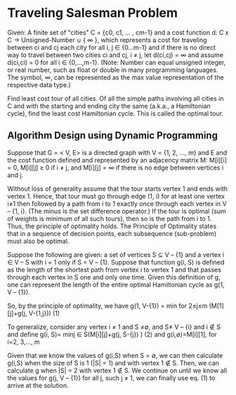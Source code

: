 # Traveling Salesman Problem

Given: A finite set of "cities" C = {c0, c1, … , cm-1} and a cost function d: C x C → Unsigned-Number ∪ { ∞ }, which represents a cost for traveling between ci and cj each city for all i, j ∈ {0…m-1} and if there is no direct way to travel between two cities ci and cj, i ≠ j, let d(ci,cj) = ∞ and assume d(ci,ci) = 0 for all i ∈ {0,…,m-1}. (Note: Number can equal unsigned integer, or real number, such as float or double in many programming languages. The symbol, ∞, can be represented as the max value representation of the respective data type.)

Find least cost tour of all cities. Of all the simple paths involving all cities in C and with the starting and ending city the same (a.k.a., a Hamiltonian cycle), find the least cost Hamiltonian cycle. This is called the optimal tour.

## Algorithm Design using Dynamic Programming

Suppose that G = < V, E> is a directed graph with V = {1, 2, ..., m} and E and the cost function defined and represented by an adjacency matrix M: M[i][i] = 0, M[i][j] ≥ 0 if i ≠ j, and M[i][j] = ∞ if there is no edge between vertices i and j.

Without loss of generality assume that the tour starts vertex 1 and ends with vertex 1. Hence, that tour must go through edge (1, i) for at least one vertex i≠1 then followed by a path from i to 1 exactly once through each vertex in V – {1, i}. (The minus is the set difference operator.) If the tour is optimal (sum of weights is minimum of all such tours), then so is the path from i to 1. Thus, the principle of optimality holds. The Principle of Optimality states that in a sequence of decision points, each subsequence (sub-problem) must also be optimal.

Suppose the following are given: a set of vertices S ⊆ V – {1} and a vertex i ∈ V – S with i = 1 only if S = V – {1}. Suppose that function g(i, S) is defined as the length of the shortest path from vertex i to vertex 1 and that passes through each vertex in S one and only one time. Given this definition of g, one can represent the length of the entire optimal Hamiltonian cycle as g(1, V – {1}).

So, by the principle of optimality, we have g(1, V-{1}) = min for 2≤j≤m (M[1][j]+g(j, V-{1,j})) (1)

To generalize, consider any vertex i ≠ 1 and S ≠∅, and S≠ V – {i} and i ∉ S and define g(i, S)= minj ∈ S(M[i][j]+g(j, S-{j}) ) (2) and g(i,∅)=M[i][1], for i=2, 3,…, m

Given that we know the values of g(i,S) when S = ∅, we can then calculate g(i,S) when the size of S is 1 (|S| = 1) and with vertex 1 ∉ S. Then, we can calculate g when |S| = 2 with vertex 1 ∉ S. We continue on until we know all the values for g(j, V – {1}) for all j, such j ≠ 1, we can finally use eq. (1) to arrive at the solution.

